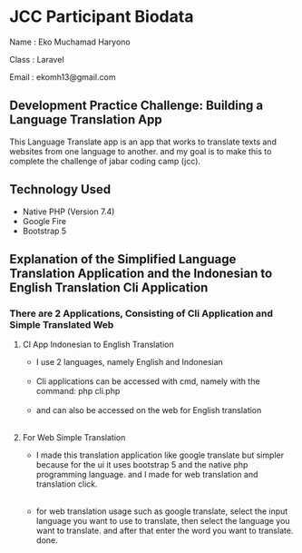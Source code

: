 # JCC Participant Biodata

<p>Name : Eko Muchamad Haryono</p>
<p>Class : Laravel</p>
<p>Email : <a>ekomh13@gmail.com</a></p>

## Development Practice Challenge: Building a Language Translation App

This Language Translate app is an app that works to translate texts and websites from one language to another. and my goal is to make this to complete the challenge of jabar coding camp (jcc).

## Technology Used

- Native PHP (Version 7.4)
- Google Fire
- Bootstrap 5

## Explanation of the Simplified Language Translation Application and the Indonesian to English Translation Cli Application

<h3>There are 2 Applications, Consisting of Cli Application and Simple Translated Web</h3>

1. Cl App Indonesian to English Translation

   - I use 2 languages, namely English and Indonesian<br><br>
   - Cli applications can be accessed with cmd, namely with the command: php cli.php<br><br>
   - and can also be accessed on the web for English translation <br><br>

2. For Web Simple Translation

   - I made this translation application like google translate but simpler because for the ui it uses bootstrap 5 and the native php programming language. and I made for web translation and translation click.<br><br>

   - for web translation usage such as google translate, select the input language you want to use to translate, then select the language you want to translate. and after that enter the word you want to translate. done.<br><br>
